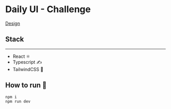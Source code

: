 # Daily UI - Challenge

[Design](https://www.uidesigndaily.com/posts/figma-timeline-ui-design-card-day-1578)

## Stack

---

- React ⚛️
- Typescript ✍️
- TailwindCSS 🎨

## How to run 🏃

```
npm i
npm run dev
```
